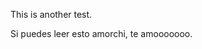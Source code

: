 <!DOCTYPE html>

<html>

<head>
  <title> Felipe Amador </title>
</head>

  <body>
   <p> This is another test. </p>
  </body>
  <div>
  <body>
   <p> Si puedes leer esto amorchi, te amooooooo. </p>
  </body>
</html>

<!--este es un comentario-->
